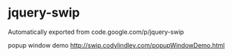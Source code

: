 # jquery-swip
Automatically exported from code.google.com/p/jquery-swip

popup window
demo http://swip.codylindley.com/popupWindowDemo.html

